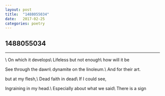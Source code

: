 ```yaml
---
layout: post
title:  "1488055034"
date:   2017-02-25
categories: poetry
---
```


## 1488055034

---
\\
On which it develops\\
Lifeless but not enough\\
how will it be

See through the dawn\\
dynamite on the linoleum.\\
And for their art.

but at my flesh,\\
Dead faith in dead\\
If I could see,

Ingraining in my head.\\
Especially about what we said\\
There is a sign
